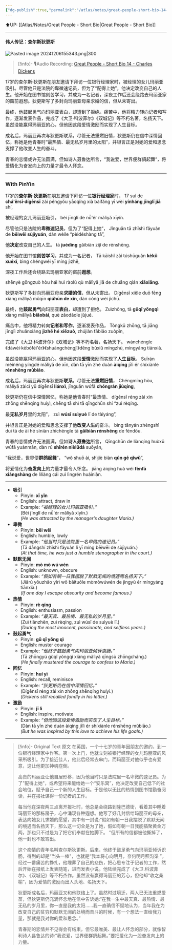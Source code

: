 ```yaml
---
{"dg-publish":true,"permalink":"/atlas/notes/great-people-short-bio-14-charles-dickens/"}
---
```


⬆️UP: [[Atlas/Notes/Great People - Short Bio\|Great People - Short Bio]]

---

#### 伟人传记：查尔斯狄更斯

![Pasted image 20241206155343.png|300](/img/user/Atlas/Utilities/Images/Pasted%20image%2020241206155343.png)

> [!info]- 🎙️Audio Recording: [Great People - Short Bio 14 - Charles Dickens](https://drive.google.com/file/d/1PWrKC0AWfNsZypc-mJ3_kaPZbBHJy9QK/view?usp=drive_link)

17岁的查尔斯·狄更斯在朋友邀请下拜访一位银行经理家时，被经理的女儿玛丽亚吸引。尽管他只是法院的卑微速记员，但为了“配得上她”，他决定改变自己的人生。他开始在图书馆刻苦学习，并成为一名记者，深夜工作后还会绕路去玛丽亚家的窗前遐想。狄更斯写了多封向玛丽亚母亲求婚的信，但从未寄出。

最终，他鼓起勇气向玛丽亚表白，却遭到了拒绝。痛苦中，他将精力转向记者和写作，逐渐发表作品，完成了《大卫·科波菲尔》《双城记》等不朽名著，名扬天下。虽然没能赢得玛丽亚的心，但他因这段爱情激励而实现了人生目标。

成名后，玛丽亚再次与狄更斯联系，尽管无法重燃旧情，狄更斯仍在信中深情回忆，称她是他青春时“最热情、最无私岁月里的太阳”，并坦言正是对她的爱和思念支撑了他改变人生的奋斗。

青春的恋情或许无法圆满，但如诗人聂鲁达所言，“我说爱，世界便群鸽起舞”，将爱情化为奋发向上的力量才最令人怀念。


---
### With PinYin

17岁的**查尔斯·狄更斯**在朋友邀请下拜访一位**银行经理家**时，
17 suì de **chá'ěrsī·dígēnsī** zài péngyǒu yāoqǐng xià bàifǎng yī wèi **yínháng jīnglǐ jiā** shí, 

被经理的女儿玛丽亚吸引。
bèi jīnglǐ de nǚ'ér mǎlìyǎ xīyǐn. 

尽管他只是法院的**卑微速记员**，但为了“配得上她”，
Jǐnguǎn tā zhǐshì fǎyuàn de **bēiwēi sùjìyuán**, dàn wèile “pèidéshàng tā”,

他**决定**改变自己的人生。
tā **juédìng** gǎibiàn zìjǐ de rénshēng. 

他开始在图书馆**刻苦学习**，并成为一名记者，
Tā kāishǐ zài túshūguǎn **kèkǔ xuéxí**, bìng chéngwéi yī míng jìzhě, 

深夜工作后还会绕路去玛丽亚家的窗前**遐想**。

shēnyè gōngzuò hòu hái huì ràolù qù mǎlìyǎ jiā de chuāng qián **xiǎxiǎng**. 

狄更斯写了多封向玛丽亚母亲**求婚的信**，但从未寄出。
Dígēnsī xiěle duō fēng xiàng mǎlìyǎ mǔqīn **qiúhūn de xìn**, dàn cóng wèi jìchū.

最终，他**鼓起勇气**向玛丽亚**表白**，却遭到了拒绝。
Zuìzhōng, tā **gǔqǐ yǒngqì** xiàng mǎlìyǎ **biǎobái**, què zāodàole jùjué. 

痛苦中，他将精力转向**记者和写作**，逐渐发表作品，
Tòngkǔ zhōng, tā jiāng jīnglì zhuǎnxiàng **jìzhě hé xiězuò**, zhújiàn fābiǎo zuòpǐn, 

完成了《大卫·科波菲尔》《双城记》等不朽名著，名扬天下。
wánchéngle 《dàwèi·kēbófēi'ěr》《shuāngchéngjì》děng bùxiǔ míngzhù, míngyáng tiānxià. 

虽然没能赢得玛丽亚的心，但他因这段**爱情**激励而实现了**人生目标**。
Suīrán méinéng yíngdé mǎlìyǎ de xīn, dàn tā yīn zhè duàn **àiqíng** jīlì ér shíxiànle **rénshēng mùbiāo**.

成名后，玛丽亚再次与狄更斯**联系**，尽管无法**重燃旧情**，
Chéngmíng hòu, mǎlìyǎ zàicì yǔ dígēnsī **liánxì**, jǐnguǎn wúfǎ **chóngrán jiùqíng**, 

狄更斯仍在信中深情回忆，称她是他青春时“最热情、
dígēnsī réng zài xìn zhōng shēnqíng huíyì, chēng tā shì tā qīngchūn shí “zuì rèqíng、

最**无私岁月**里的太阳”，
zuì **wúsī suìyuè** lǐ de tàiyáng”, 

并坦言正是对她的爱和思念支撑了他**改变人生**的奋斗。
bìng tǎnyán zhèngshì duì tā de ài hé sīniàn zhīchēngle tā **gǎibiàn rénshēng** de fèndòu.

青春的恋情或许无法圆满，但如**诗人聂鲁达**所言，
Qīngchūn de liànqíng huòxǔ wúfǎ yuánmǎn, dàn rú **shīrén nièlǔdá** suǒyán, 

“我说爱，世界便**群鸽起舞**”，
“wǒ shuō ài, shìjiè biàn **qún gē qǐwǔ**”, 

将爱情化为**奋发向上**的力量才最令人怀念。
jiāng àiqíng huà wéi **fènfā xiàngshàng** de lìliàng cái zuì lìngrén huáiniàn.

---

- **吸引**
    - Pinyin: **xī yǐn**
    - English: attract, draw in
    - Example: _“被经理的女儿玛丽亚吸引。”_  
        (Bèi jīnglǐ de nǚ'ér mǎlìyǎ xīyǐn.)  
        _(He was attracted by the manager’s daughter Maria.)_
- **卑微**
    - Pinyin: **bēi wēi**
    - English: humble, lowly
    - Example: _“他当时只是法院里一名卑微的速记员。”_  
        (Tā dāngshí zhǐshì fǎyuàn lǐ yī míng bēiwēi de sùjìyuán.)  
        _(At that time, he was just a humble stenographer in the court.)_
- **默默无闻**
    - Pinyin: **mò mò wú wén**
    - English: unknown, obscure
    - Example: _“假如有朝一日我摆脱了默默无闻的境遇而名扬天下。”_  
        (Jiǎrú yǒuzhāo yīrì wǒ bǎituōle mòmòwúwén de jìngyù ér míngyáng tiānxià.)  
        _(If one day I escape obscurity and become famous.)_
- **热情**
    - Pinyin: **rè qíng**
    - English: enthusiasm, passion
    - Example: _“最天真、最热情、最无私的岁月里。”_  
        (Zuì tiānzhēn, zuì rèqíng, zuì wúsī de suìyuè lǐ.)  
        _(During the most innocent, passionate, and selfless years.)_
- **鼓起勇气**
    - Pinyin: **gǔ qǐ yǒng qì**
    - English: muster courage
    - Example: _“他终于鼓起勇气向玛丽亚倾诉衷肠。”_  
        (Tā zhōngyú gǔqǐ yǒngqì xiàng mǎlìyǎ qīngsù zhōngcháng.)  
        _(He finally mustered the courage to confess to Maria.)_
- **回忆**
    - Pinyin: **huí yì**
    - English: recall, reminisce
    - Example: _“狄更斯仍在信中深情回忆。”_  
        (Dígēnsī réng zài xìn zhōng shēnqíng huíyì.)  
        _(Dickens still recalled fondly in his letter.)_
- **激励**
    - Pinyin: **jī lì**
    - English: inspire, motivate
    - Example: _“但他因这段爱情激励而实现了人生目标。”_  
        (Dàn tā yīn zhè duàn àiqíng jīlì ér shíxiànle rénshēng mùbiāo.)  
        _(But he was inspired by this love to achieve his life goals.)_


---


> [!info]- Original Text 原文
> 在英国，一个十七岁的青年因朋友的邀约，到一位银行经理家中作客。第一次上门，他就立刻被银行经理的女儿玛丽亚的风采所吸引。为了接近佳人，他此后经常去串门，而玛丽亚对他似乎也有爱意，这让他更加神魂症倒。
> 
> 高贵的玛丽亚让他自居形移，因为他当时只是法院里一名卑微的速记员。为了"配得上她"，或希望将来能给她一个“安乐窝”，他决定改变自己低下的社会地位，赋予自己一个新的人生目标。于是他以无比的热情到图书馆勤奋阅读，并在报社谋得一份记者的工作。
> 
> 每当他在深夜两三点离开报社时，他总是会绕路到隆巴德街，看着其中睡着玛丽亚的那栋房子，心中涌现各种遐想。他写了好几封信给玛丽亚的母亲，表达向她女儿求婚的愿望，其中有一封说:“假如有朝一日我摆脱了默默无闻的境遇而名扬天下，那么这一切全是为了她，假如有朝一日我能插聚黄金万两，那也只不过是为了把它们奉献在她脚下。 ”但所有的信都被他撕掉了，他一封也不敢寄出。
> 
> 这个痴情的青年名叫查尔斯狄更斯。后来，他终于鼓足勇气向玛丽亚倾诉识肠，得到的却是“当头一棒"，也就是“我本将心向明月，奈何明月照沟渠 ”。经过一番痛苦的挣扎，他埋葬了自己的悲伤，把心思专注于记者的工作，然后开始在报纸上发表随笔，进而发表小说。他陆续完成了《大卫.科波菲尔》、《双城记》等不朽杰作。虽然没有赢得玛丽亚的芳心，但他却“收之桑榆”，因为爱情的激励而出人头地、名扬天下。
> 
> 狄更斯成名后，玛丽亚又和他联络上了。虽然时过境迁，两人已无法重燃爱苗，但狄更斯仍充满怀念地在信中告诉她:“在我一生中最天真、最热情、最无私的岁月里，你一直是我的太阳..….我一直确信不疑地认为，当年我在为改变自己的贫穷和默默无闻的处境而奋斗的时候，有一个想法一直给我力量，那就是我对你的爱和思念。”
> 
> 青春期的恋情并不见得会有结束，但它最唯美、最让人怀念的部分，就像智利诗人县鲁达的诗:“我说爱，世界便群鸽起舞。”要把爱化为一股奋发向上的力量。
